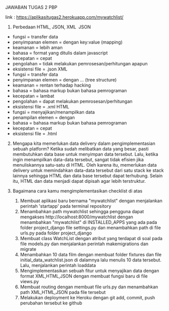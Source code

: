 JAWABAN TUGAS 2 PBP

link : https://aplikasitugas2.herokuapp.com/mywatchlist/

1. Perbedaan HTML, JSON, XML 
JSON
- fungsi = transfer data
- penyimpanan elemen  = dengan key:value (mapping)
- keamanan = lebih aman
- bahasa = format yang ditulis dalam javascript
- kecepatan = cepat
- pengolahan = tidak melakukan pemrosesan/perhitungan apapun
- eksistensi file = .json
XML
- fungsi = transfer data
- penyimpanan elemen  = dengan <variable> ... </variable> (tree structure)
- keamanan = rentan terhadap hacking
- bahasa = bahasa markup bukan bahasa pemrograman
- kecepatan = lambat
- pengolahan = dapat melakukan pemrosesan/perhitungan
- eksistensi file = .xml
HTML
- fungsi = menyajikan/menampilkan data
- penampilan elemen  = dengan <title> ... </title>
- bahasa = bahasa markup bukan bahasa pemrograman
- kecepatan = cepat
- eksistensi file = .html

2. Mengapa kita memerlukan data delivery dalam pengimplementasian sebuah platform?
Ketika sudah melibatkan data yang besar, pasti membutuhkan data base untuk menyimpan data tersebut. Lalu, ketika ingin menampilkan data-data tersebut, sangat tidak efisien jika menuliskannya satu-satu di HTML. Oleh karena itu, memerlukan data delivery untuk memindahkan data-data tersebut dari satu stack ke stack lainnya sehingga HTML dan data base tersebut dapat terhubung. Selain itu, HTML dan data menjadi dapat dipisah agar lebih terstruktur.

3. Bagaimana cara kamu mengimplementasikan checklist di atas
    1. Membuat aplikasi baru bernama "mywatchlist" dengan menjalankan perintah 'startapp' pada terminal repository
    2. Menambahkan path mywatchlist sehingga pengguna dapat mengakses http://localhost:8000/mywatchlist dengan menambahkan "mywatchlist" di INSTALLED_APPS yang ada pada folder project_django file settings.py dan menambahkan path di file urls.py pada folder project_django
    3. Membuat class WatchList dengan atribut yang terdapat di soal pada file models.py dan menjalankan perintah makemigrations dan migrate
    4. Menambahkan 10 data film dengan membuat folder fixtures dan file initial_data_watchlist.json di dalamnya lalu menulis 10 data tersebut. Lalu, menjalankan perintah loaddata
    5. Mengimplementasikan sebuah fitur untuk menyajikan data dengan format XML,HTML,JSON dengan membuat fungsi baru di file views.py
    6. Membuat routing dengan membuat file urls.py dan menambahkan path XML,HTML,JSON pada file tersebut
    7. Melakukan deployment ke Heroku dengan git add, commit, push perubahan tersebut ke github
